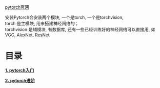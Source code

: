 [pytorch官网](https://pytorch.org/)

安装Pytorch会安装两个模块, 一个是torch, 一个是torchvision, <br>
torch 是主模块, 用来搭建神经网络的；<br>
torchvision 是辅模块, 有数据库, 还有一些已经训练好的神经网络可以直接用, 如VGG, AlexNet, ResNet<br>

# 目录

[**1. pytorch入门**](1.pytorch入门)

[**2. pytorch进阶**](2.pytorch进阶)



